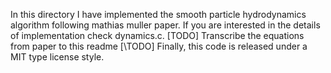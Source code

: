 In this directory I have implemented the smooth particle hydrodynamics algorithm following mathias muller paper. If you are interested in the details of implementation check dynamics.c. [TODO] Transcribe the equations from paper to this readme [\TODO]
Finally, this code is released under a MIT type license style.

